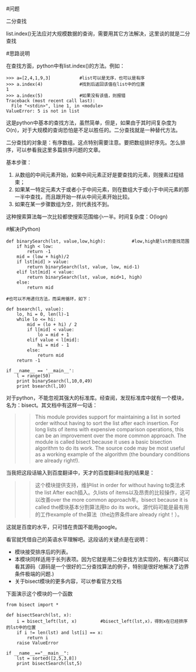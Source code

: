 #问题

二分查找

list.index()无法应对大规模数据的查询，需要用其它方法解决，这里谈的就是二分查找

#思路说明

在查找方面，python中有list.index()的方法。例如：

    >>> a=[2,4,1,9,3]           #list可以是无序，也可以是有序
    >>> a.index(4)              #找到后返回该值在list中的位置
    1
    >>> a.index(5)              #如果没有该值，则报错
    Traceback (most recent call last):
      File "<stdin>", line 1, in <module>
    ValueError: 5 is not in list

这是python中基本的查找方法，虽然简单，但是，如果由于其时间复杂度为O(n)，对于大规模的查询恐怕是不足以胜任的。二分查找就是一种替代方法。

二分查找的对象是：有序数组。这点特别需要注意。要把数组排好序先。怎么排序，可以参看我这里多篇排序问题的文章。

基本步骤：

1. 从数组的中间元素开始，如果中间元素正好是要查找的元素，则搜素过程结束；
2. 如果某一特定元素大于或者小于中间元素，则在数组大于或小于中间元素的那一半中查找，而且跟开始一样从中间元素开始比较。
3. 如果在某一步骤数组为空，则代表找不到。

这种搜索算法每一次比较都使搜索范围缩小一半。时间复杂度：O(logn)

#解决(Python)

	def binarySearch(lst, value,low,high):          #low,high是lst的查找范围
	    if high < low:
	        return -1
	    mid = (low + high)/2
	    if lst[mid] > value:
	        return binarySearch(lst, value, low, mid-1)
	    elif lst[mid] < value:
	        return binarySearch(lst, value, mid+1, high)
	    else:
	        return mid
	
	#也可以不用递归方法，而采用循环，如下：
	 
	def bsearch(l, value):
	    lo, hi = 0, len(l)-1
	    while lo <= hi:
	        mid = (lo + hi) / 2
	        if l[mid] < value:
	            lo = mid + 1
	        elif value < l[mid]:
	            hi = mid - 1
	        else:
	            return mid
	    return -1
	 
	if __name__ == '__main__':
	    l = range(50)
	    print binarySearch(l,10,0,49)
	    print bsearch(l,10)

对于python，不能忽视其强大的标准库。经查阅，发现标准库中就有一个模块，名为：bisect。其文档中有这样一句话：

>>This module provides support for maintaining a list in sorted order without having to sort the list after each insertion. For long lists of items with expensive comparison operations, this can be an improvement over the more common approach. The module is called bisect because it uses a basic bisection algorithm to do its work. The source code may be most useful as a working example of the algorithm (the boundary conditions are already right!).

当我把这段话输入到百度翻译中，天才的百度翻译给我的结果是：

>>这个模块提供支持，维护list in order for without having to类法术the list After each插入。久lists of items以及昂贵的比较操作，这可以改善over the more common approach年。bisect because it is called the模块基本分割算法用to do its work。源代码可能是最有用的工作example of the算法（the边界条件are already right！）。

这就是百度的水平，只可惜在贵国不能用google。

看官就凭借自己的英语水平理解吧。这段话的关键点是在说明：

- 模块接受排序后的列表。
- 本模块同样适用于长列表项。因为它就是用二分查找方法实现的，有兴趣可以看其源码（源码是一个很好的二分查找算法的例子，特别是很好地解决了边界条件极端的问题.)
- 关于bisect模块的更多内容，可以参看官方文档

下面演示这个模块的一个函数
	
	from bisect import *
	
	def bisectSearch(lst, x):          
	    i = bisect_left(lst, x)         #bisect_left(lst,x)，得到x在已经排序的lst中的位置
	    if i != len(lst) and lst[i] == x:
	        return i
	    raise ValueError
	
	if __name__=="__main__":
	    lst = sorted([2,5,3,8])
	    print bisectSearch(lst,5)
